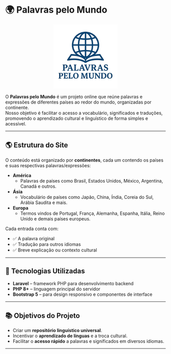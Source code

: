 # 🌍 Palavras pelo Mundo 

<p align="center">
  <img src="resources/img/logo.png" alt="Logo Palavras pelo Mundo " width="200"/>
</p>

O **Palavras pelo Mundo** é um projeto online que reúne palavras e expressões de diferentes países ao redor do mundo, organizadas por continente.  
Nosso objetivo é facilitar o acesso a vocabulário, significados e traduções, promovendo o aprendizado cultural e linguístico de forma simples e acessível.

---

## 🌎 Estrutura do Site

O conteúdo está organizado por **continentes**, cada um contendo os países e suas respectivas palavras/expressões:

- **América**  
  - Palavras de países como Brasil, Estados Unidos, México, Argentina, Canadá e outros.  
- **Ásia**  
  - Vocabulário de países como Japão, China, Índia, Coreia do Sul, Arábia Saudita e mais.  
- **Europa**  
  - Termos vindos de Portugal, França, Alemanha, Espanha, Itália, Reino Unido e demais países europeus.  

Cada entrada conta com:  
- ✅ A palavra original  
- ✅ Tradução para outros idiomas  
- ✅ Breve explicação ou contexto cultural  

---

## 🚀 Tecnologias Utilizadas

- **Laravel** – framework PHP para desenvolvimento backend  
- **PHP 8+** – linguagem principal do servidor  
- **Bootstrap 5** – para design responsivo e componentes de interface  

---

## 📚 Objetivos do Projeto

- Criar um **repositório linguístico universal**.  
- Incentivar o **aprendizado de línguas** e a troca cultural.  
- Facilitar o **acesso rápido** a palavras e significados em diversos idiomas.  

---
